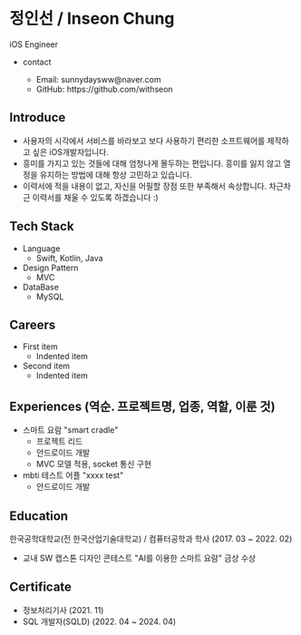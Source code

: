 # 정인선 / Inseon Chung
<p> iOS Engineer</p>
<ul>
  <li>contact</li>
    <ul>
      <li>Email: sunnydaysww@naver.com</li>
      <li>GitHub: https://github.com/withseon</li>
    </ul>
</ul>

## Introduce
<ul>
  <li>사용자의 시각에서 서비스를 바라보고 보다 사용하기 편리한 소프트웨어를 제작하고 싶은 iOS개발자입니다.</li>
  <li>흥미를 가지고 있는 것들에 대해 엄청나게 몰두하는 편입니다. 흥미를 잃지 않고 열정을 유지하는 방법에 대해 항상 고민하고 있습니다.</li>
  <li>이력서에 적을 내용이 없고, 자신을 어필할 장점 또한 부족해서 속상합니다. 차근차근 이력서를 채울 수 있도록 하겠습니다 :)</li>
</ul>

## Tech Stack
<ul>
  <li>Language
    <ul>
      <li>Swift, Kotlin, Java</li>
    </ul>
  </li>
  <li>Design Pattern
    <ul>
      <li>MVC</li>
    </ul>
  </li>
  <li>DataBase
    <ul>
      <li>MySQL</li>
    </ul>
  </li>
</ul>

## Careers
<ul>
  <li>First item
    <ul>
      <li>Indented item</li>
    </ul>
  </li>
  <li>Second item
    <ul>
      <li>Indented item</li>
    </ul>
  </li>
</ul>

## Experiences (역순. 프로젝트명, 업종, 역할, 이룬 것)
<ul>
  <li>스마트 요람 "smart cradle"
    <ul>
      <li>프로젝트 리드</li>
      <li>안드로이드 개발</li>
      <li>MVC 모델 적용, socket 통신 구현</li>
    </ul>
  </li>
  
  <li>mbti 테스트 어플 "xxxx test"
    <ul>
      <li>안드로이드 개발</li>
    </ul>
  </li>
</ul>

## Education
한국공학대학교(전 한국산업기술대학교) / 컴퓨터공학과 학사 (2017. 03 ~ 2022. 02)
<ul>
  <li>교내 SW 캡스톤 디자인 콘테스트 "AI를 이용한 스마트 요람" 금상 수상</li>
</ul>

## Certificate
<ul>
  <li>정보처리기사 (2021. 11)</li>
  <li>SQL 개발자(SQLD) (2022. 04 ~ 2024. 04)</li>
</ul>
